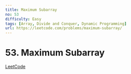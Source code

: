 ```yaml
---
title: Maximum Subarray
no: 53
difficulty: Easy
tags: [Array, Divide and Conquer, Dynamic Programming]
url: https://leetcode.com/problems/maximum-subarray/
---
```


# 53. Maximum Subarray

[LeetCode](https://leetcode.com/problems/maximum-subarray/)

